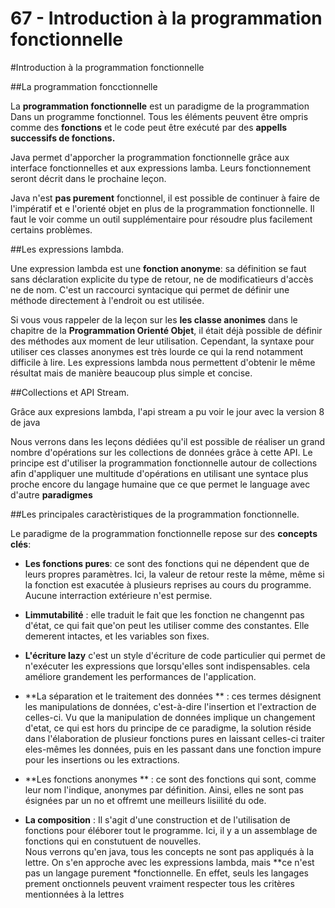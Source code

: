 # 67 - Introduction à la programmation fonctionnelle

#Introduction à la programmation fonctionnelle

##La programmation foncctionnelle

La __programmation fonctionnelle__ est un paradigme de la programmation
Dans un programme fonctionnel. Tous les éléments peuvent être ompris comme des **fonctions** et le code peut être exécuté par des **appells successifs de fonctions.**

Java permet d'apporcher la programmation fonctionnelle grâce aux interface fonctionnelles et aux expressions lamba. Leurs fonctionnement seront décrit dans le prochaine leçon.

Java n'est **pas purement** fonctionnel, il est possible de continuer à faire de l'impératif et e l'orienté objet en plus de la programmation fonctionnelle. Il faut le voir comme un outil supplémentaire pour résoudre plus facilement certains problèmes.

##Les expressions lambda.

Une expression lambda est une **fonction anonyme**: sa définition se faut sans déclaration explicite du type de retour, ne de modificatieurs d'accès ne de nom. C'est un raccourci syntacique qui permet de définir une méthode directement à l'endroit ou est utilisée.

Si vous vous rappeler de la leçon sur les **les classe anonimes** dans le chapitre de la **Programmation Orienté Objet**, il était déjà possible de définir des méthodes aux moment de leur utilisation. Cependant, la syntaxe pour utiliser ces classes anonymes est très lourde ce qui la rend notamment difficile à lire. Les expressions lambda nous permettent d'obtenir le même résultat mais de manière beaucoup plus simple et concise.

##Collections et API Stream.

Grâce aux expresions lambda, l'api stream a pu voir le jour avec la version 8 de java

Nous verrons dans les leçons dédiées qu'il est possible de réaliser un grand nombre d'opérations sur les collections de données grâce à cette API. Le principe est d'utiliser la programmation fonctionnelle autour de collections afin d'appliquer une multitude d'opérations en utilisant une syntace plus proche encore du langage humaine que ce que permet le language avec d'autre **paradigmes**

##Les principales caractèristiques de la programmation fonctionnelle.

Le paradigme de la programmation fonctionnelle repose sur des **concepts clés**:

* **Les fonctions pures**: ce sont des fonctions qui ne dépendent que de leurs propres paramètres. Ici, la valeur de retour reste la même, même si la fonction est exacutée à plusieurs reprises au cours du programme. Aucune interraction extérieure n'est permise.

* **Limmutabilité** : elle traduit le fait que les fonction ne changennt pas d'état, ce qui fait que'on peut les utiliser comme des constantes. Elle demerent intactes, et les variables son fixes.

* **L'écriture lazy** c'est un style d'écriture de code particulier qui permet de n'exécuter les expressions que lorsqu'elles sont indispensables. cela améliore grandement les performances de l'application.

* **La séparation et le traitement des données ** : ces termes désignent les manipulations de données, c'est-à-dire l'insertion et l'extraction de celles-ci. Vu que la manipulation de données implique un changement d'etat, ce qui est hors du principe de ce paradigme, la solution réside dans l'élaboration de plusieur fonctions pures en laissant celles-ci traiter eles-mêmes les données, puis en les passant dans une fonction impure pour les insertions ou  les extractions.

* **Les fonctions anonymes ** : ce sont des fonctions qui sont, comme leur nom l'indique, anonymes par définition. Ainsi, elles ne sont pas ésignées par un no et offremt une meilleurs lisiilité du ode.

* **La composition** : Il s'agit d'une construction et de l'utilisation de fonctions pour éléborer tout le programme. Ici, il y a un assemblage de fonctions qui en constutuent de nouvelles.  
  Nous verrons qu'en java, tous les concepts ne sont pas appliqués à la lettre. On s'en approche avec les expressions lambda, mais **ce n'est pas un langage purement *fonctionnelle. En effet, seuls les langages prement onctionnels peuvent vraiment respecter tous les critères mentionnées à la lettres

